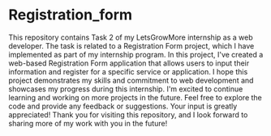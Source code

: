 # Registration_form
This repository contains Task 2 of my LetsGrowMore internship as a web developer. The task is related to a Registration Form project, which I have implemented as part of my internship program. In this project, I've created a web-based Registration Form application that allows users to input their information and register for a specific service or application.
I hope this project demonstrates my skills and commitment to web development and showcases my progress during this internship. I'm excited to continue learning and working on more projects in the future. Feel free to explore the code and provide any feedback or suggestions. Your input is greatly appreciated!
Thank you for visiting this repository, and I look forward to sharing more of my work with you in the future!

